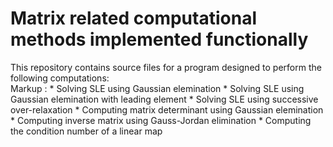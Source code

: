 # Matrix related computational methods implemented functionally
This repository contains source files for a program designed to perform the following computations:<br>
Markup : * Solving SLE using Gaussian elemination
         * Solving SLE using Gaussian elemination with leading element
         * Solving SLE using successive over-relaxation
         * Computing matrix determinant using Gaussian elemination
         * Computing inverse matrix using Gauss-Jordan elimination
         * Computing the condition number of a linear map
